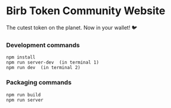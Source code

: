 # Birb Token Community Website  

The cutest token on the planet. Now in your wallet!  🐦 
 

 
 

### Development commands
```
npm install
npm run server-dev  (in terminal 1)
npm run dev  (in terminal 2)
```

### Packaging commands
```
npm run build
npm run server
```
 
